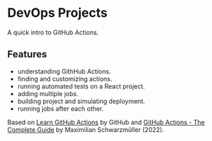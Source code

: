 # DevOps Projects

A quick intro to GitHub Actions.

## Features

- understanding GithHub Actions.
- finding and customizing actions.
- running automated tests on a React project.
- adding multiple jobs.
- building project and simulating deployment.
- running jobs after each other.

Based on [Learn GitHub Actions](https://docs.github.com/en/actions/learn-github-actions) by GitHub and [GitHub Actions - The Complete Guide](https://www.udemy.com/course/github-actions-the-complete-guide/) by Maximilian Schwarzmüller (2022).
